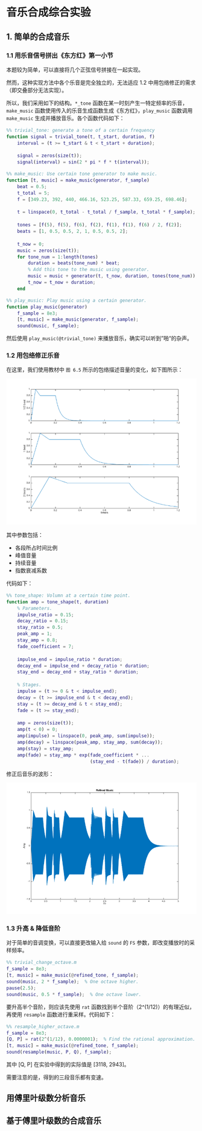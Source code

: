 # 音乐合成综合实验

## 1. 简单的合成音乐

### 1.1 用乐音信号拼出《东方红》第一小节

本题较为简单，可以直接将几个正弦信号拼接在一起实现。

然而，这种实现方法中各个乐音是完全独立的，无法适应 1.2 中用包络修正的需求（即交叠部分无法实现）。

所以，我们采用如下的结构。`*_tone` 函数在某一时刻产生一特定频率的乐音，`make_music` 函数使用传入的乐音生成函数生成《东方红》，`play_music` 函数调用 `make_music` 生成并播放音乐。各个函数代码如下：

```matlab
%% trivial_tone: generate a tone of a certain frequency
function signal = trivial_tone(t, t_start, duration, f)
    interval = (t >= t_start & t < t_start + duration);

    signal = zeros(size(t));
    signal(interval) = sin(2 * pi * f * t(interval));
```

```matlab
%% make_music: Use certain tone generator to make music.
function [t, music] = make_music(generator, f_sample)
    beat = 0.5;
    t_total = 5;
    f = [349.23, 392, 440, 466.16, 523.25, 587.33, 659.25, 698.46];

    t = linspace(0, t_total - t_total / f_sample, t_total * f_sample);

    tones = [f(5), f(5), f(6), f(2), f(1), f(1), f(6) / 2, f(2)];
    beats = [1, 0.5, 0.5, 2, 1, 0.5, 0.5, 2];

    t_now = 0;
    music = zeros(size(t));
    for tone_num = 1:length(tones)
        duration = beats(tone_num) * beat;
        % Add this tone to the music using generator.
        music = music + generator(t, t_now, duration, tones(tone_num));
        t_now = t_now + duration;
    end
```

```matlab
%% play_music: Play music using a certain generator.
function play_music(generator)
    f_sample = 8e3;
    [t, music] = make_music(generator, f_sample);
    sound(music, f_sample);
```

然后使用 `play_music(@trivial_tone)` 来播放音乐，确实可以听到”啪“的杂声。


### 1.2 用包络修正乐音

在这里，我们使用教材中 `图 6.5` 所示的包络描述音量的变化，如下图所示：

![乐音包络](tone_shape.png)

其中参数包括：
* 各段所占时间比例
* 峰值音量
* 持续音量
* 指数衰减系数

代码如下：

```matlab
%% tone_shape: Volumn at a certain time point.
function amp = tone_shape(t, duration)
    % Parameters.
    impulse_ratio = 0.15;
    decay_ratio = 0.15;
    stay_ratio = 0.5;
    peak_amp = 1;
    stay_amp = 0.8;
    fade_coefficient = 7;

    impulse_end = impulse_ratio * duration;
    decay_end = impulse_end + decay_ratio * duration;
    stay_end = decay_end + stay_ratio * duration;

    % Stages.
    impulse = (t >= 0 & t < impulse_end);
    decay = (t >= impulse_end & t < decay_end);
    stay = (t >= decay_end & t < stay_end);
    fade = (t >= stay_end);

    amp = zeros(size(t));
    amp(t < 0) = 0;
    amp(impulse) = linspace(0, peak_amp, sum(impulse));
    amp(decay) = linspace(peak_amp, stay_amp, sum(decay));
    amp(stay) = stay_amp;
    amp(fade) = stay_amp * exp(fade_coefficient * ...
                               (stay_end - t(fade)) / duration);
```

修正后音乐的波形：

![修正后波形](refined_music.png)

### 1.3 升高 & 降低音阶

对于简单的音调变换，可以直接更改输入给 `sound` 的 `FS` 参数，即改变播放时的采样频率。

```matlab
%% trivial_change_octave.m
f_sample = 8e3;
[t, music] = make_music(@refined_tone, f_sample);
sound(music, 2 * f_sample);  % One octave higher.
pause(2.5);
sound(music, 0.5 * f_sample);  % One octave lower.
```

要升高半个音阶，则应该先使用 `rat` 函数找到半个音阶（2^(1/12)）的有理近似，再使用 `resample` 函数进行重采样。代码如下：

```matlab
%% resample_higher_octave.m
f_sample = 8e3;
[Q, P] = rat(2^(1/12), 0.0000001);  % Find the rational approximation.
[t, music] = make_music(@refined_tone, f_sample);
sound(resample(music, P, Q), f_sample);
```

其中 [Q, P] 在实验中得到的实际值是 [3118, 2943]。

需要注意的是，得到的三段音乐都有变速。

## 用傅里叶级数分析音乐

## 基于傅里叶级数的合成音乐
